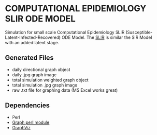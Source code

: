 COMPUTATIONAL EPIDEMIOLOGY SLIR ODE MODEL
=========================================
Simulation for small scale Computational Epidemiology SLIR (Susceptible-Latent-Infected-Recovered) ODE Model.
The <a href="http://en.wikipedia.org/wiki/Epidemic_model">SLIR</a> is similar the SIR Model with an added latent stage.


Generated Files
---------------
+ daily directional graph object
+ daily .jpg graph image
+ total simulation weighted graph object
+ total simulation .jpg graph image
+ raw .txt file for graphing data (MS Excel works great)


Dependencies
------------
+ Perl
+ <a href="http://search.cpan.org/~jhi/Graph-0.94/lib/Graph.pod">Graph perl module</a>
+ <a href="http://www.graphviz.org/">GraphViz</a>